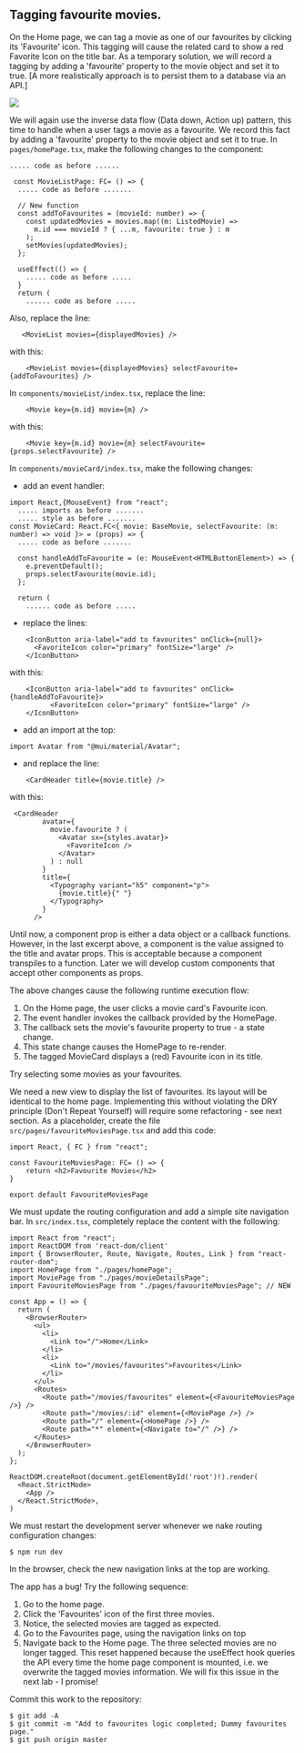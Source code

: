 ## Tagging favourite movies.

On the Home page, we can tag a movie as one of our favourites by clicking its 'Favourite' icon. This tagging will cause the related card to show a red Favorite Icon on the title bar. As a temporary solution, we will record a tagging by adding a 'favourite' property to the movie object and set it to true. [A more realistically approach is to persist them to a database via an API.] 

![][favorites]

We will again use the inverse data flow (Data down, Action up) pattern, this time to handle when a user tags a movie as a favourite. We record this fact by adding a 'favourite' property to the movie object and set it to true. In `pages/homePage.tsx`, make the following changes to the component:
~~~react
..... code as before ......

 const MovieListPage: FC= () => {
  ..... code as before .......

  // New function
  const addToFavourites = (movieId: number) => {
    const updatedMovies = movies.map((m: ListedMovie) =>
      m.id === movieId ? { ...m, favourite: true } : m
    );
    setMovies(updatedMovies);
  };

  useEffect(() => {
    ..... code as before .....
  }
  return (
    ...... code as before .....
~~~
Also, replace the line:
~~~
   <MovieList movies={displayedMovies} />
~~~
with this:
~~~
    <MovieList movies={displayedMovies} selectFavourite={addToFavourites} />
~~~
In `components/movieList/index.tsx`, replace the line:
~~~
    <Movie key={m.id} movie={m} />
~~~
with this:
~~~react
    <Movie key={m.id} movie={m} selectFavourite={props.selectFavourite} />
~~~
In `components/movieCard/index.tsx`, make the following changes:

+ add an event handler:
~~~react
import React,{MouseEvent} from "react";
  ..... imports as before .......
  ..... style as before .......
const MovieCard: React.FC<{ movie: BaseMovie, selectFavourite: (m: number) => void }> = (props) => {
  ..... code as before .......

  const handleAddToFavourite = (e: MouseEvent<HTMLButtonElement>) => {
    e.preventDefault();
    props.selectFavourite(movie.id);
  };

  return (
    ...... code as before .....
~~~
+ replace the lines:
~~~
    <IconButton aria-label="add to favourites" onClick={null}>
      <FavoriteIcon color="primary" fontSize="large" />
    </IconButton>
~~~
with this:
~~~react
    <IconButton aria-label="add to favourites" onClick={handleAddToFavourite}>
          <FavoriteIcon color="primary" fontSize="large" />
    </IconButton>
~~~
+ add an import at the top:
~~~
import Avatar from "@mui/material/Avatar";
~~~
+ and replace the line:
~~~
    <CardHeader title={movie.title} />
~~~
with this:
~~~react
 <CardHeader
        avatar={
          movie.favourite ? (
            <Avatar sx={styles.avatar}>
              <FavoriteIcon />
            </Avatar>
          ) : null
        }
        title={
          <Typography variant="h5" component="p">
            {movie.title}{" "}
          </Typography>
        }
      />
~~~
Until now, a component prop is either a data object or a callback functions. However, in the last excerpt above, a component is the value assigned to the title and avatar props. This is acceptable because a component transpiles to a function. Later we will develop custom components that accept other components as props.

The above changes cause the following runtime execution flow:
1. On the Home page, the user clicks a movie card's Favourite icon.
1. The event handler invokes the callback provided by the HomePage. 
1. The callback sets the movie's favourite property to true - a state change. 
1. This state change causes the HomePage to re-render. 
1. The tagged MovieCard displays a (red) Favourite icon in its title.   

Try selecting some movies as your favourites.

We need a new view to display the list of favourites. Its layout will be identical to the home page. Implementing this without violating the DRY principle (Don't Repeat Yourself) will require some refactoring - see next section. As a placeholder, create the file `src/pages/favouriteMoviesPage.tsx` and add this code:
~~~react
import React, { FC } from "react";

const FavouriteMoviesPage: FC= () => {
    return <h2>Favourite Movies</h2>
}

export default FavouriteMoviesPage
~~~
We must update the routing configuration and add a simple site navigation bar. In `src/index.tsx`, completely replace the content with the following:
~~~react
import React from "react";
import ReactDOM from 'react-dom/client'
import { BrowserRouter, Route, Navigate, Routes, Link } from "react-router-dom";
import HomePage from "./pages/homePage";
import MoviePage from "./pages/movieDetailsPage";
import FavouriteMoviesPage from "./pages/favouriteMoviesPage"; // NEW

const App = () => {
  return (
    <BrowserRouter>
      <ul>
        <li>
          <Link to="/">Home</Link>
        </li>
        <li>
          <Link to="/movies/favourites">Favourites</Link>
        </li>
      </ul>
      <Routes>
        <Route path="/movies/favourites" element={<FavouriteMoviesPage />} />
        <Route path="/movies/:id" element={<MoviePage />} />
        <Route path="/" element={<HomePage />} />
        <Route path="*" element={<Navigate to="/" />} />
      </Routes>
    </BrowserRouter>
  );
};

ReactDOM.createRoot(document.getElementById('root')!).render(
  <React.StrictMode>
    <App />
  </React.StrictMode>,
)

~~~
We must restart the development server whenever we nake routing configuration changes:
~~~
$ npm run dev
~~~
In the browser, check the new navigation links at the top are working.

The app has a bug! Try the following sequence:

1. Go to the home page.
1. Click the 'Favourites' icon of the first three movies.
1. Notice, the selected movies are tagged as expected. 
1. Go to the Favourites page, using the navigation links on top
1. Navigate back to the Home page. The three selected movies are no longer tagged. This reset happened because the useEffect hook queries the API every time the home page component is mounted, i.e. we overwrite the tagged movies information. We will fix this issue in the next lab - I promise!

Commit this work to the repository:
~~~
$ git add -A
$ git commit -m "Add to favourites logic completed; Dummy favourites page."
$ git push origin master
~~~

[navigation]: ./img/navigation.png
[favorites]: ./img/favorites.png
